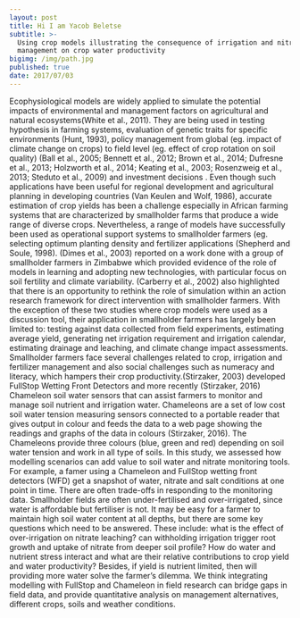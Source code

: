 ```yaml
---
layout: post
title: Hi I am Yacob Beletse
subtitle: >-
  Using crop models illustrating the consequence of irrigation and nitrogen
  management on crop water productivity
bigimg: /img/path.jpg
published: true
date: 2017/07/03
---
```


Ecophysiological models are widely applied to simulate the potential impacts of environmental and management factors on agricultural and natural ecosystems(White et al., 2011). They are being used in testing hypothesis in farming systems, evaluation of genetic traits for specific environments (Hunt, 1993), policy management  from global  (eg. impact of climate change on crops) to field level (eg. effect of crop rotation on soil quality) (Ball et al., 2005; Bennett et al., 2012; Brown et al., 2014; Dufresne et al., 2013; Holzworth et al., 2014; Keating et al., 2003; Rosenzweig et al., 2013; Steduto et al., 2009) and investment decisions . Even though such applications have been useful for regional development and agricultural planning in developing countries (Van Keulen and Wolf, 1986), accurate estimation of crop yields has been a challenge especially in African farming systems that are characterized by smallholder farms that produce a wide range of diverse crops. Nevertheless, a range of models have successfully been used as operational support systems to smallholder farmers (eg. selecting optimum planting density and fertilizer applications (Shepherd and Soule, 1998).
(Dimes et al., 2003) reported on a work done with a group of smallholder farmers in Zimbabwe which provided evidence of the role of models in learning and adopting new technologies, with particular focus on soil fertility and climate variability. (Carberry et al., 2002) also highlighted that there is an opportunity to rethink the role of simulation within an action research framework for direct intervention with smallholder farmers. With the exception of these two studies where crop models were used as a discussion tool, their application in smallholder farmers has largely been limited to: testing against data collected from field experiments, estimating average yield, generating net irrigation requirement and irrigation calendar, estimating drainage and leaching, and climate change impact assessments. 
Smallholder farmers face several challenges related to crop, irrigation and fertilizer management and also social challenges such as numeracy and literacy, which hampers their crop productivity.(Stirzaker, 2003) developed FullStop Wetting Front Detectors and more recently (Stirzaker, 2016) Chameleon soil water sensors that can assist farmers to monitor and manage soil nutrient and irrigation water. Chameleons are a set of low cost soil water tension measuring sensors connected to a portable reader that gives output in colour and feeds the data to a web page showing the readings and graphs of the data in colours (Stirzaker, 2016). The Chameleons provide three colours (blue, green and red) depending on soil water tension and work in all type of soils. In this study, we assessed how modelling scenarios can add value to soil water and nitrate monitoring tools. For example, a famer using a Chameleon and FullStop wetting front detectors (WFD) get a snapshot of water, nitrate and salt conditions at one point in time. There are often trade-offs in responding to the monitoring data. Smallholder fields are often under-fertilised and over-irrigated, since water is affordable but fertiliser is not.  It may be easy for a farmer to maintain high soil water content at all depths, but there are some key questions which need to be answered. These include: what is the effect of over-irrigation on nitrate leaching?  can withholding irrigation trigger root growth and uptake of nitrate from deeper soil profile?  How do water and nutrient stress interact and what are their relative contributions to crop yield and water productivity? Besides, if yield is nutrient limited, then will providing more water solve the farmer’s dilemma. We think integrating modelling with FullStop and Chameleon in field research can bridge gaps in field data, and provide quantitative analysis on management alternatives, different crops, soils and weather conditions. 
